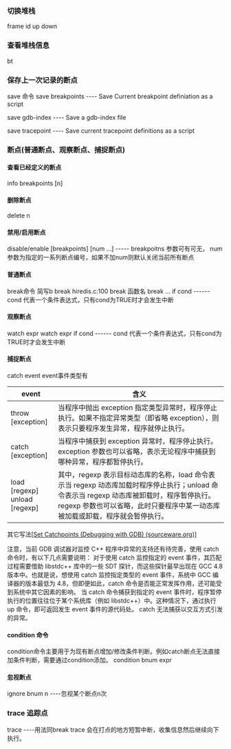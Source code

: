 ### 切换堆栈
frame id
up down

### 查看堆栈信息
bt 

### 保存上一次记录的断点
save 命令
save breakpoints   ---- Save Current breakpoint definiation as a script 

save gdb-index     ---- Save a gdb-index file 

save tracepoint    ---- Save current tracepoint  definitions as a script 


### 断点(普通断点、观察断点、捕捉断点)
#### 查看已经定义的断点
info breakpoints [n]

#### 删除断点
delete n

#### 禁用/启用断点
disable/enable [breakpoints] [num ...]  ----- breakpoitns  参数可有可无， num参数为指定的一系列断点编号，如果不加num则默认关闭当前所有断点

#### 普通断点
break命令 简写b 
break hiredis.c:100 
break 函数名 
break  ... if cond   ------ cond 代表一个条件表达式，只有cond为TRUE时才会发生中断

#### 观察断点
watch expr
watch expr if cond  ------ cond 代表一个条件表达式，只有cond为TRUE时才会发生中断

#### 捕捉断点
catch event 
event事件类型有 

| event                             | 含义                                                         |
| --------------------------------- | ------------------------------------------------------------ |
| throw [exception]                 | 当程序中抛出 exception 指定类型异常时，程序停止执行。如果不指定异常类型（即省略 exception），则表示只要程序发生异常，程序就停止执行。 |
| catch [exception]                 | 当程序中捕获到 exception 异常时，程序停止执行。exception 参数也可以省略，表示无论程序中捕获到哪种异常，程序都暂停执行。 |
| load [regexp]<br/>unload [regexp] | 其中，regexp 表示目标动态库的名称，load 命令表示当 regexp 动态库加载时程序停止执行；unload 命令表示当 regexp 动态库被卸载时，程序暂停执行。regexp 参数也可以省略，此时只要程序中某一动态库被加载或卸载，程序就会暂停执行。 |

其它写法[[Set Catchpoints (Debugging with GDB) (sourceware.org)](https://sourceware.org/gdb/current/onlinedocs/gdb/Set-Catchpoints.html#Set-Catchpoints)]

注意，当前 GDB 调试器对监控 C++ 程序中异常的支持还有待完善，使用 catch 命令时，有以下几点需要说明：
对于使用 catch 监控指定的 event 事件，其匹配过程需要借助 libstdc++ 库中的一些 SDT 探针，而这些探针最早出现在 GCC 4.8 版本中。也就是说，想使用 catch 监控指定类型的 event 事件，系统中 GCC 编译器的版本最低为 4.8，但即便如此，catch 命令是否能正常发挥作用，还可能受到系统中其它因素的影响。
当 catch 命令捕获到指定的 event 事件时，程序暂停执行的位置往往位于某个系统库（例如 libstdc++）中。这种情况下，通过执行 up 命令，即可返回发生 event 事件的源代码处。
catch 无法捕获以交互方式引发的异常。


#### condition 命令
condition命令主要用于为现有断点增加/修改条件判断。例如catch断点无法直接加条件判断，需要通过condition添加。
condition bnum expr

#### 忽视断点
ignore bnum n   ----忽视某个断点n次


### trace 追踪点
trace  ----用法同break
trace 会在打点的地方短暂中断，收集信息然后继续向下执行。

